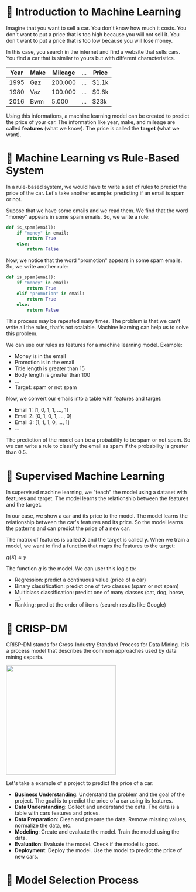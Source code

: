 # 📖 Introduction to Machine Learning

Imagine that you want to sell a car. You don't know how much it costs. You don't want to put a price that is too high because you will not sell it. You don't want to put a price that is too low because you will lose money.

In this case, you search in the internet and find a website that sells cars. You find a car that is similar to yours but with different characteristics.

| Year | Make | Mileage | ... | Price |
| ---- | ---- | ------- | --- | ----- |
| 1995 | Gaz  | 200.000 | ... | $1.1k |
| 1980 | Vaz  | 100.000 | ... | $0.6k |
| 2016 | Bwm  | 5.000   | ... | $23k  |

Using this informations, a machine learning model can be created to predict the price of your car. The information like year, make, and mileage are called **features** (what we know). The price is called the **target** (what we want).

# 📖 Machine Learning vs Rule-Based System

In a rule-based system, we would have to write a set of rules to predict the price of the car. Let's take another example: predicting if an email is spam or not.

Supose that we have some emails and we read them. We find that the word "money" appears in some spam emails. So, we write a rule:

```python
def is_spam(email):
    if "money" in email:
        return True
    else:
        return False
```

Now, we notice that the word "promotion" appears in some spam emails. So, we write another rule:

```python
def is_spam(email):
    if "money" in email:
        return True
    elif "promotion" in email:
        return True
    else:
        return False
```

This process may be repeated many times. The problem is that we can't write all the rules, that's not scalable. Machine learning can help us to solve this problem.

We can use our rules as features for a machine learning model. Example:

- Money is in the email
- Promotion is in the email
- Title length is greater than 15
- Body length is greater than 100
- ...
- Target: spam or not spam

Now, we convert our emails into a table with features and target:

- Email 1: [1, 0, 1, 1, ..., 1]
- Email 2: [0, 1, 0, 1, ..., 0]
- Email 3: [1, 1, 1, 0, ..., 1]
- ...

The prediction of the model can be a probability to be spam or not spam. So we can write a rule to classify the email as spam if the probability is greater than 0.5.

# 📖 Supervised Machine Learning

In supervised machine learning, we "teach" the model using a dataset with features and target. The model learns the relationship between the features and the target. 

In our case, we show a car and its price to the model. The model learns the relationship between the car's features and its price. So the model learns the patterns and can predict the price of a new car.

The matrix of features is called **X** and the target is called **y**. When we train a model, we want to find a function that maps the features to the target:

$g(X) \approx y$

The function $g$ is the model. We can user this logic to:

- Regression: predict a continuous value (price of a car)
- Binary classification: predict one of two classes (spam or not spam)
- Multiclass classification: predict one of many classes (cat, dog, horse, ...)
- Ranking: predict the order of items (search results like Google)

# 📖 CRISP-DM

CRISP-DM stands for Cross-Industry Standard Process for Data Mining. It is a process model that describes the common approaches used by data mining experts.

<img src="https://upload.wikimedia.org/wikipedia/commons/b/b9/CRISP-DM_Process_Diagram.png" width="300">

Let's take a example of a project to predict the price of a car:

- **Business Understanding**: Understand the problem and the goal of the project. The goal is to predict the price of a car using its features.
- **Data Understanding**: Collect and understand the data. The data is a table with cars features and prices.
- **Data Preparation**: Clean and prepare the data. Remove missing values, normalize the data, etc.
- **Modeling**: Create and evaluate the model. Train the model using the data.
- **Evaluation**: Evaluate the model. Check if the model is good.
- **Deployment**: Deploy the model. Use the model to predict the price of new cars.

# 📖 Model Selection Process


